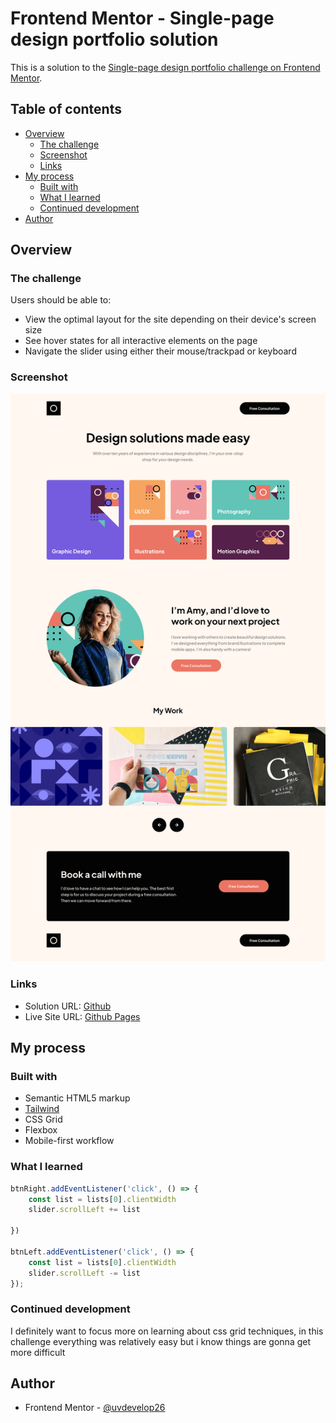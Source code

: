 # Frontend Mentor - Single-page design portfolio solution

This is a solution to the [Single-page design portfolio challenge on Frontend Mentor](https://www.frontendmentor.io/challenges/singlepage-design-portfolio-2MMhyhfKVo).

## Table of contents

- [Overview](#overview)
  - [The challenge](#the-challenge)
  - [Screenshot](#screenshot)
  - [Links](#links)
- [My process](#my-process)
  - [Built with](#built-with)
  - [What I learned](#what-i-learned)
  - [Continued development](#continued-development)
- [Author](#author)



## Overview

### The challenge

Users should be able to:

- View the optimal layout for the site depending on their device's screen size
- See hover states for all interactive elements on the page
- Navigate the slider using either their mouse/trackpad or keyboard

### Screenshot

![](./src/img/Desktop.png)


### Links

- Solution URL: [Github](https://github.com/uvdevelop26/single-page-desing-portfolio-uv)
- Live Site URL: [Github Pages](https://your-live-site-url.com)

## My process

### Built with

- Semantic HTML5 markup
- [Tailwind](https://tailwindcss.com/)
- CSS Grid
- Flexbox
- Mobile-first workflow

### What I learned

```js
btnRight.addEventListener('click', () => {
    const list = lists[0].clientWidth
    slider.scrollLeft += list

})

btnLeft.addEventListener('click', () => {
    const list = lists[0].clientWidth
    slider.scrollLeft -= list
});
```

### Continued development

I definitely want to focus more on learning about css grid techniques, in this challenge everything was relatively easy but i know things are gonna get more difficult


## Author

- Frontend Mentor - [@uvdevelop26](https://www.frontendmentor.io/profile/uvdevelop26)



